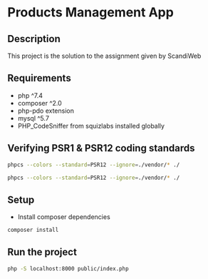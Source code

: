 # Products Management App

## Description

This project is the solution to the assignment given by ScandiWeb

## Requirements

- php ^7.4
- composer ^2.0
- php-pdo extension
- mysql ^5.7
- PHP_CodeSniffer from squizlabs installed globally

## Verifying PSR1 & PSR12 coding standards

```bash
phpcs --colors --standard=PSR12 --ignore=./vendor/* ./
```

```bash
phpcs --colors --standard=PSR12 --ignore=./vendor/* ./
```

## Setup

- Install composer dependencies

```bash
composer install
```

## Run the project
```bash
php -S localhost:8000 public/index.php
```